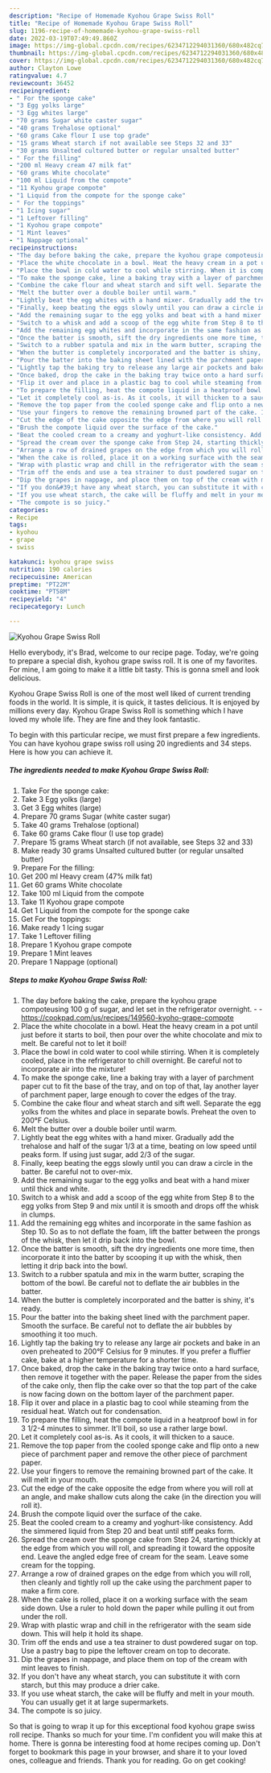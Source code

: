 ```yaml
---
description: "Recipe of Homemade Kyohou Grape Swiss Roll"
title: "Recipe of Homemade Kyohou Grape Swiss Roll"
slug: 1196-recipe-of-homemade-kyohou-grape-swiss-roll
date: 2022-03-19T07:49:49.860Z
image: https://img-global.cpcdn.com/recipes/6234712294031360/680x482cq70/kyohou-grape-swiss-roll-recipe-main-photo.jpg
thumbnail: https://img-global.cpcdn.com/recipes/6234712294031360/680x482cq70/kyohou-grape-swiss-roll-recipe-main-photo.jpg
cover: https://img-global.cpcdn.com/recipes/6234712294031360/680x482cq70/kyohou-grape-swiss-roll-recipe-main-photo.jpg
author: Clayton Lowe
ratingvalue: 4.7
reviewcount: 36452
recipeingredient:
- " For the sponge cake"
- "3 Egg yolks large"
- "3 Egg whites large"
- "70 grams Sugar white caster sugar"
- "40 grams Trehalose optional"
- "60 grams Cake flour I use top grade"
- "15 grams Wheat starch if not available see Steps 32 and 33"
- "30 grams Unsalted cultured butter or regular unsalted butter"
- " For the filling"
- "200 ml Heavy cream 47 milk fat"
- "60 grams White chocolate"
- "100 ml Liquid from the compote"
- "11 Kyohou grape compote"
- "1 Liquid from the compote for the sponge cake"
- " For the toppings"
- "1 Icing sugar"
- "1 Leftover filling"
- "1 Kyohou grape compote"
- "1 Mint leaves"
- "1 Nappage optional"
recipeinstructions:
- "The day before baking the cake, prepare the kyohou grape compoteusing 100 g of sugar, and let set in the refrigerator overnight.  https://cookpad.com/us/recipes/149560-kyoho-grape-compote"
- "Place the white chocolate in a bowl. Heat the heavy cream in a pot until just before it starts to boil, then pour over the white chocolate and mix to melt. Be careful not to let it boil!"
- "Place the bowl in cold water to cool while stirring. When it is completely cooled, place in the refrigerator to chill overnight. Be careful not to incorporate air into the mixture!"
- "To make the sponge cake, line a baking tray with a layer of parchment paper cut to fit the base of the tray, and on top of that, lay another layer of parchment paper, large enough to cover the edges of the tray."
- "Combine the cake flour and wheat starch and sift well. Separate the egg yolks from the whites and place in separate bowls. Preheat the oven to 200°F Celsius."
- "Melt the butter over a double boiler until warm."
- "Lightly beat the egg whites with a hand mixer. Gradually add the trehalose and half of the sugar 1/3 at a time, beating on low speed until peaks form. If using just sugar, add 2/3 of the sugar."
- "Finally, keep beating the eggs slowly until you can draw a circle in the batter. Be careful not to over-mix."
- "Add the remaining sugar to the egg yolks and beat with a hand mixer until thick and white."
- "Switch to a whisk and add a scoop of the egg white from Step 8 to the egg yolks from Step 9 and mix until it is smooth and drops off the whisk in clumps."
- "Add the remaining egg whites and incorporate in the same fashion as Step 10. So as to not deflate the foam, lift the batter between the prongs of the whisk, then let it drip back into the bowl."
- "Once the batter is smooth, sift the dry ingredients one more time, then incorporate it into the batter by scooping it up with the whisk, then letting it drip back into the bowl."
- "Switch to a rubber spatula and mix in the warm butter, scraping the bottom of the bowl. Be careful not to deflate the air bubbles in the batter."
- "When the butter is completely incorporated and the batter is shiny, it&#39;s ready."
- "Pour the batter into the baking sheet lined with the parchment paper. Smooth the surface. Be careful not to deflate the air bubbles by smoothing it too much."
- "Lightly tap the baking try to release any large air pockets and bake in an oven preheated to 200°F Celsius for 9 minutes. If you prefer a fluffier cake, bake at a higher temperature for a shorter time."
- "Once baked, drop the cake in the baking tray twice onto a hard surface, then remove it together with the paper. Release the paper from the sides of the cake only, then flip the cake over so that the top part of the cake is now facing down on the bottom layer of the parchment paper."
- "Flip it over and place in a plastic bag to cool while steaming from the residual heat. Watch out for condensation."
- "To prepare the filling, heat the compote liquid in a heatproof bowl in for 3 1/2-4 minutes to simmer. It&#39;ll boil, so use a rather large bowl."
- "Let it completely cool as-is. As it cools, it will thicken to a sauce."
- "Remove the top paper from the cooled sponge cake and flip onto a new piece of parchment paper and remove the other piece of parchment paper."
- "Use your fingers to remove the remaining browned part of the cake. It will melt in your mouth."
- "Cut the edge of the cake opposite the edge from where you will roll at an angle, and make shallow cuts along the cake (in the direction you will roll it)."
- "Brush the compote liquid over the surface of the cake."
- "Beat the cooled cream to a creamy and yoghurt-like consistency. Add the simmered liquid from Step 20 and beat until stiff peaks form."
- "Spread the cream over the sponge cake from Step 24, starting thickly at the edge from which you will roll, and spreading it toward the opposite end. Leave the angled edge free of cream for the seam. Leave some cream for the topping."
- "Arrange a row of drained grapes on the edge from which you will roll, then cleanly and tightly roll up the cake using the parchment paper to make a firm core."
- "When the cake is rolled, place it on a working surface with the seam side down. Use a ruler to hold down the paper while pulling it out from under the roll."
- "Wrap with plastic wrap and chill in the refrigerator with the seam side down. This will help it hold its shape."
- "Trim off the ends and use a tea strainer to dust powdered sugar on top. Use a pastry bag to pipe the leftover cream on top to decorate."
- "Dip the grapes in nappage, and place them on top of the cream with mint leaves to finish."
- "If you don&#39;t have any wheat starch, you can substitute it with corn starch, but this may produce a drier cake."
- "If you use wheat starch, the cake will be fluffy and melt in your mouth. You can usually get it at large supermarkets."
- "The compote is so juicy."
categories:
- Recipe
tags:
- kyohou
- grape
- swiss

katakunci: kyohou grape swiss 
nutrition: 190 calories
recipecuisine: American
preptime: "PT22M"
cooktime: "PT58M"
recipeyield: "4"
recipecategory: Lunch

---
```



![Kyohou Grape Swiss Roll](https://img-global.cpcdn.com/recipes/6234712294031360/680x482cq70/kyohou-grape-swiss-roll-recipe-main-photo.jpg)

Hello everybody, it's Brad, welcome to our recipe page. Today, we're going to prepare a special dish, kyohou grape swiss roll. It is one of my favorites. For mine, I am going to make it a little bit tasty. This is gonna smell and look delicious.

Kyohou Grape Swiss Roll is one of the most well liked of current trending foods in the world. It is simple, it is quick, it tastes delicious. It is enjoyed by millions every day. Kyohou Grape Swiss Roll is something which I have loved my whole life. They are fine and they look fantastic.




To begin with this particular recipe, we must first prepare a few ingredients. You can have kyohou grape swiss roll using 20 ingredients and 34 steps. Here is how you can achieve it.

<!--inarticleads1-->

##### The ingredients needed to make Kyohou Grape Swiss Roll:

1. Take  For the sponge cake:
1. Take 3 Egg yolks (large)
1. Get 3 Egg whites (large)
1. Prepare 70 grams Sugar (white caster sugar)
1. Take 40 grams Trehalose (optional)
1. Take 60 grams Cake flour (I use top grade)
1. Prepare 15 grams Wheat starch (if not available, see Steps 32 and 33)
1. Make ready 30 grams Unsalted cultured butter (or regular unsalted butter)
1. Prepare  For the filling:
1. Get 200 ml Heavy cream (47% milk fat)
1. Get 60 grams White chocolate
1. Take 100 ml Liquid from the compote
1. Take 11 Kyohou grape compote
1. Get 1 Liquid from the compote for the sponge cake
1. Get  For the toppings:
1. Make ready 1 Icing sugar
1. Take 1 Leftover filling
1. Prepare 1 Kyohou grape compote
1. Prepare 1 Mint leaves
1. Prepare 1 Nappage (optional)




<!--inarticleads2-->

##### Steps to make Kyohou Grape Swiss Roll:

1. The day before baking the cake, prepare the kyohou grape compoteusing 100 g of sugar, and let set in the refrigerator overnight. -  - https://cookpad.com/us/recipes/149560-kyoho-grape-compote
1. Place the white chocolate in a bowl. Heat the heavy cream in a pot until just before it starts to boil, then pour over the white chocolate and mix to melt. Be careful not to let it boil!
1. Place the bowl in cold water to cool while stirring. When it is completely cooled, place in the refrigerator to chill overnight. Be careful not to incorporate air into the mixture!
1. To make the sponge cake, line a baking tray with a layer of parchment paper cut to fit the base of the tray, and on top of that, lay another layer of parchment paper, large enough to cover the edges of the tray.
1. Combine the cake flour and wheat starch and sift well. Separate the egg yolks from the whites and place in separate bowls. Preheat the oven to 200°F Celsius.
1. Melt the butter over a double boiler until warm.
1. Lightly beat the egg whites with a hand mixer. Gradually add the trehalose and half of the sugar 1/3 at a time, beating on low speed until peaks form. If using just sugar, add 2/3 of the sugar.
1. Finally, keep beating the eggs slowly until you can draw a circle in the batter. Be careful not to over-mix.
1. Add the remaining sugar to the egg yolks and beat with a hand mixer until thick and white.
1. Switch to a whisk and add a scoop of the egg white from Step 8 to the egg yolks from Step 9 and mix until it is smooth and drops off the whisk in clumps.
1. Add the remaining egg whites and incorporate in the same fashion as Step 10. So as to not deflate the foam, lift the batter between the prongs of the whisk, then let it drip back into the bowl.
1. Once the batter is smooth, sift the dry ingredients one more time, then incorporate it into the batter by scooping it up with the whisk, then letting it drip back into the bowl.
1. Switch to a rubber spatula and mix in the warm butter, scraping the bottom of the bowl. Be careful not to deflate the air bubbles in the batter.
1. When the butter is completely incorporated and the batter is shiny, it&#39;s ready.
1. Pour the batter into the baking sheet lined with the parchment paper. Smooth the surface. Be careful not to deflate the air bubbles by smoothing it too much.
1. Lightly tap the baking try to release any large air pockets and bake in an oven preheated to 200°F Celsius for 9 minutes. If you prefer a fluffier cake, bake at a higher temperature for a shorter time.
1. Once baked, drop the cake in the baking tray twice onto a hard surface, then remove it together with the paper. Release the paper from the sides of the cake only, then flip the cake over so that the top part of the cake is now facing down on the bottom layer of the parchment paper.
1. Flip it over and place in a plastic bag to cool while steaming from the residual heat. Watch out for condensation.
1. To prepare the filling, heat the compote liquid in a heatproof bowl in for 3 1/2-4 minutes to simmer. It&#39;ll boil, so use a rather large bowl.
1. Let it completely cool as-is. As it cools, it will thicken to a sauce.
1. Remove the top paper from the cooled sponge cake and flip onto a new piece of parchment paper and remove the other piece of parchment paper.
1. Use your fingers to remove the remaining browned part of the cake. It will melt in your mouth.
1. Cut the edge of the cake opposite the edge from where you will roll at an angle, and make shallow cuts along the cake (in the direction you will roll it).
1. Brush the compote liquid over the surface of the cake.
1. Beat the cooled cream to a creamy and yoghurt-like consistency. Add the simmered liquid from Step 20 and beat until stiff peaks form.
1. Spread the cream over the sponge cake from Step 24, starting thickly at the edge from which you will roll, and spreading it toward the opposite end. Leave the angled edge free of cream for the seam. Leave some cream for the topping.
1. Arrange a row of drained grapes on the edge from which you will roll, then cleanly and tightly roll up the cake using the parchment paper to make a firm core.
1. When the cake is rolled, place it on a working surface with the seam side down. Use a ruler to hold down the paper while pulling it out from under the roll.
1. Wrap with plastic wrap and chill in the refrigerator with the seam side down. This will help it hold its shape.
1. Trim off the ends and use a tea strainer to dust powdered sugar on top. Use a pastry bag to pipe the leftover cream on top to decorate.
1. Dip the grapes in nappage, and place them on top of the cream with mint leaves to finish.
1. If you don&#39;t have any wheat starch, you can substitute it with corn starch, but this may produce a drier cake.
1. If you use wheat starch, the cake will be fluffy and melt in your mouth. You can usually get it at large supermarkets.
1. The compote is so juicy.




So that is going to wrap it up for this exceptional food kyohou grape swiss roll recipe. Thanks so much for your time. I'm confident you will make this at home. There is gonna be interesting food at home recipes coming up. Don't forget to bookmark this page in your browser, and share it to your loved ones, colleague and friends. Thank you for reading. Go on get cooking!
